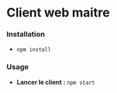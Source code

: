 # Client web maitre

### Installation

-   `npm install`

### Usage

-   **Lancer le client :** `npm start`
